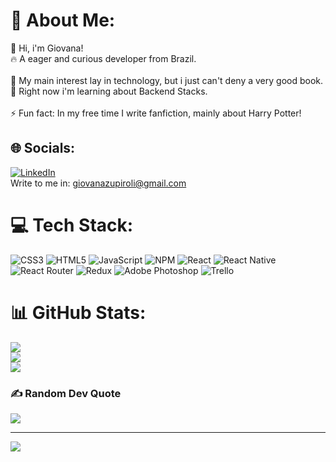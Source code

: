 # 💫 About Me:
🫶 Hi, i'm Giovana!<br>🔥 A eager and curious developer from Brazil.<br><br>👀 My main interest lay in technology, but i just can't deny a very good book. <br>🌱 Right now i'm learning about Backend Stacks.<br><br>⚡ Fun fact: In my free time I write fanfiction, mainly about Harry Potter!


## 🌐 Socials:
[![LinkedIn](https://img.shields.io/badge/LinkedIn-%230077B5.svg?logo=linkedin&logoColor=white)](https://linkedin.com/in/giovanazupiroli) <br/>
Write to me in: giovanazupiroli@gmail.com

# 💻 Tech Stack:
![CSS3](https://img.shields.io/badge/css3-%231572B6.svg?style=for-the-badge&logo=css3&logoColor=white) ![HTML5](https://img.shields.io/badge/html5-%23E34F26.svg?style=for-the-badge&logo=html5&logoColor=white) ![JavaScript](https://img.shields.io/badge/javascript-%23323330.svg?style=for-the-badge&logo=javascript&logoColor=%23F7DF1E) ![NPM](https://img.shields.io/badge/NPM-%23000000.svg?style=for-the-badge&logo=npm&logoColor=white) ![React](https://img.shields.io/badge/react-%2320232a.svg?style=for-the-badge&logo=react&logoColor=%2361DAFB) ![React Native](https://img.shields.io/badge/react_native-%2320232a.svg?style=for-the-badge&logo=react&logoColor=%2361DAFB) ![React Router](https://img.shields.io/badge/React_Router-CA4245?style=for-the-badge&logo=react-router&logoColor=white) ![Redux](https://img.shields.io/badge/redux-%23593d88.svg?style=for-the-badge&logo=redux&logoColor=white) ![Adobe Photoshop](https://img.shields.io/badge/adobephotoshop-%2331A8FF.svg?style=for-the-badge&logo=adobephotoshop&logoColor=white) ![Trello](https://img.shields.io/badge/Trello-%23026AA7.svg?style=for-the-badge&logo=Trello&logoColor=white)
# 📊 GitHub Stats:
![](https://github-readme-stats.vercel.app/api?username=giovanaZupiroli&theme=gotham&hide_border=false&include_all_commits=false&count_private=false)<br/>
![](https://github-readme-streak-stats.herokuapp.com/?user=giovanaZupiroli&theme=gotham&hide_border=false)<br/>
![](https://github-readme-stats.vercel.app/api/top-langs/?username=giovanaZupiroli&theme=gotham&hide_border=false&include_all_commits=false&count_private=false&layout=compact)

### ✍️ Random Dev Quote
![](https://quotes-github-readme.vercel.app/api?type=horizontal&theme=gruvbox)

---
[![](https://visitcount.itsvg.in/api?id=giovanaZupiroli&icon=8&color=3)](https://visitcount.itsvg.in)

<!-- Proudly created with GPRM ( https://gprm.itsvg.in ) -->
